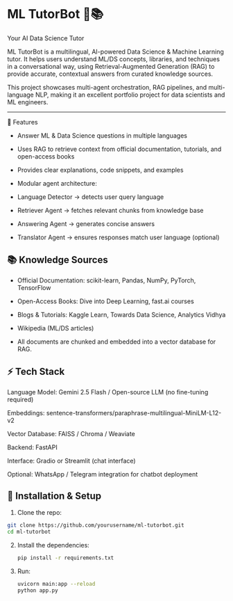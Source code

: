# ML TutorBot 🤖📚
Your AI Data Science Tutor

ML TutorBot is a multilingual, AI-powered Data Science & Machine Learning tutor. It helps users understand ML/DS concepts, libraries, and techniques in a conversational way, using Retrieval-Augmented Generation (RAG) to provide accurate, contextual answers from curated knowledge sources.

This project showcases multi-agent orchestration, RAG pipelines, and multi-language NLP, making it an excellent portfolio project for data scientists and ML engineers.

---

🔹 Features
  * Answer ML & Data Science questions in multiple languages

  * Uses RAG to retrieve context from official documentation, tutorials, and open-access books

  * Provides clear explanations, code snippets, and examples

  * Modular agent architecture:

  * Language Detector → detects user query language

  * Retriever Agent → fetches relevant chunks from knowledge base

  * Answering Agent → generates concise answers

  * Translator Agent → ensures responses match user language (optional)

## 📚 Knowledge Sources

  * Official Documentation: scikit-learn, Pandas, NumPy, PyTorch, TensorFlow

  * Open-Access Books: Dive into Deep Learning, fast.ai courses

  * Blogs & Tutorials: Kaggle Learn, Towards Data Science, Analytics Vidhya

  * Wikipedia (ML/DS articles)

  * All documents are chunked and embedded into a vector database for RAG.

## ⚡ Tech Stack

Language Model: Gemini 2.5 Flash / Open-source LLM (no fine-tuning required)

Embeddings: sentence-transformers/paraphrase-multilingual-MiniLM-L12-v2

Vector Database: FAISS / Chroma / Weaviate

Backend: FastAPI

Interface: Gradio or Streamlit (chat interface)

Optional: WhatsApp / Telegram integration for chatbot deployment

## 🚀 Installation & Setup

1. Clone the repo:
  ```bash
  git clone https://github.com/yourusername/ml-tutorbot.git
  cd ml-tutorbot
  ```
2. Install the dependencies:
    ```bash
    pip install -r requirements.txt
    ```
3. Run:
   ```bash
   uvicorn main:app --reload
   python app.py
   ```
